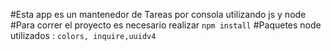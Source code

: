 #Esta app es un mantenedor de Tareas por consola utilizando js y node    
#Para correr el proyecto es necesario realizar 
`npm install`
#Paquetes node utilizados : 
`colors, inquire,uuidv4`